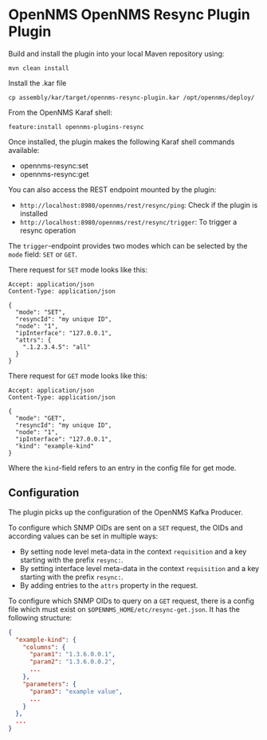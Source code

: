 # OpenNMS OpenNMS Resync Plugin Plugin

Build and install the plugin into your local Maven repository using:

```
mvn clean install
```

Install the .kar file
```
cp assembly/kar/target/opennms-resync-plugin.kar /opt/opennms/deploy/
```

From the OpenNMS Karaf shell:
```
feature:install opennms-plugins-resync
```


Once installed, the plugin makes the following Karaf shell commands available:
* opennms-resync:set
* opennms-resync:get

You can also access the REST endpoint mounted by the plugin:
* `http://localhost:8980/opennms/rest/resync/ping`: Check if the plugin is installed
* `http://localhost:8980/opennms/rest/resync/trigger`: To trigger a resync operation

The `trigger`-endpoint provides two modes which can be selected by the `mode` field: `SET` or `GET`.

There request for `SET` mode looks like this:
```http request
Accept: application/json
Content-Type: application/json
  
{
  "mode": "SET",
  "resyncId": "my unique ID",
  "node": "1",
  "ipInterface": "127.0.0.1",
  "attrs": {
    ".1.2.3.4.5": "all"
  }
}
```

There request for `GET` mode looks like this:
```http request
Accept: application/json
Content-Type: application/json
  
{
  "mode": "GET",
  "resyncId": "my unique ID",
  "node": "1",
  "ipInterface": "127.0.0.1",
  "kind": "example-kind"
}
```
Where the `kind`-field refers to an entry in the config file for get mode.

## Configuration
The plugin picks up the configuration of the OpenNMS Kafka Producer.

To configure which SNMP OIDs are sent on a `SET` request, the OIDs and according values can be set in multiple ways:
- By setting node level meta-data in the context `requisition` and a key starting with the prefix `resync:`. 
- By setting interface level meta-data in the context `requisition` and a key starting with the prefix `resync:`.
- By adding entries to the `attrs` property in the request.

To configure which SNMP OIDs to query on a `GET` request, there is a config file which must exist on `$OPENNMS_HOME/etc/resync-get.json`.
It has the following structure:
```json
{
  "example-kind": {
    "columns": {
      "param1": "1.3.6.0.0.1",
      "param2": "1.3.6.0.0.2",
      ...
    },
    "parameters": {
      "param3": "example value",
      ...
    }
  },
  ...
}
```

